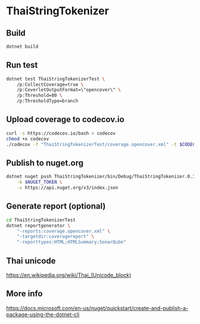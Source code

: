 # ThaiStringTokenizer

## Build

```sh
dotnet build
```

## Run test

```sh
dotnet test ThaiStringTokenizerTest \
    /p:CollectCoverage=true \
    /p:CoverletOutputFormat=\"opencover\" \
    /p:Threshold=80 \
    /p:ThresholdType=branch
```

## Upload coverage to codecov.io

```sh
curl -s https://codecov.io/bash > codecov
chmod +x codecov
./codecov -f "ThaiStringTokenizerTest/coverage.opencover.xml" -t $CODECOV_TOKEN
```

## Publish to nuget.org

```sh
dotnet nuget push ThaiStringTokenizer/bin/Debug/ThaiStringTokenizer.0.3.1.nupkg \
    -k $NUGET_TOKEN \
    -s https://api.nuget.org/v3/index.json
```

## Generate report (optional)

```sh
cd ThaiStringTokenizerTest
dotnet reportgenerator \
    "-reports:coverage.opencover.xml" \
    "-targetdir:coveragereport" \
    "-reporttypes:HTML;HTMLSummary;SonarQube"
```

## Thai unicode

<https://en.wikipedia.org/wiki/Thai_(Unicode_block)>

## More info

<https://docs.microsoft.com/en-us/nuget/quickstart/create-and-publish-a-package-using-the-dotnet-cli>
